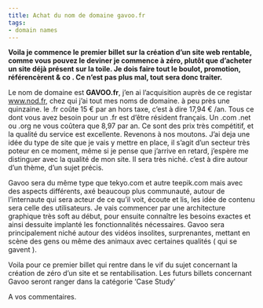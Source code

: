 ```yaml
---
title: Achat du nom de domaine gavoo.fr
tags:
- domain names
---
```


**Voila je commence le premier billet sur la création d’un site web rentable, comme vous pouvez le deviner je commence à zéro, plutôt que d’acheter un site déjà présent sur la toile. Je dois faire tout le boulot, promotion, référencèrent & co . Ce n’est pas plus mal, tout sera donc traiter.**

Le nom de domaine est **GAVOO.fr**, j’en ai l’acquisition auprès de ce registar www.nod.fr, chez qui j’ai tout mes noms de domaine. à peu près une quinzaine. le .fr coûte 15 € par an hors taxe, c’est à dire 17,94 € /an. Tous ce dont vous avez besoin pour un .fr est d’être résident français. Un .com .net ou .org ne vous coûtera que 8,97 par an. Ce sont des prix très compétitif, et la qualité du service est excellente. Revenons à nos moutons.
J’ai deja une idée du type de site que je vais y mettre en place, il s’agit d’un secteur très poteur en ce moment, même si je pense que j’arrive en retard, j’espère me distinguer avec la qualité de mon site. Il sera très niché. c’est à dire autour d’un thème, d’un sujet précis.

Gavoo sera du même type que tekyo.com et autre teepik.com mais avec des aspects différents, axé beaucoup plus communauté, autour de l’internaute qui sera acteur de ce qu’il voit, écoute et lis, les idée de contenu sera celle des utilisateurs. Je vais commencer par une architecture graphique très soft au début, pour ensuite connaître les besoins exactes et ainsi dessuite implanté les fonctionnalités nécessaires.
Gavoo sera principalement niché autour des vidéos insolites, surprenantes, mettant en scène des gens ou même des animaux avec certaines qualités ( qui se gavent ).

Voila pour ce premier billet qui rentre dans le vif du sujet concernant la création de zéro d’un site et se rentabilisation.
Les futurs billets concernant Gavoo seront ranger dans la catégorie ‘Case Study’

A vos commentaires.